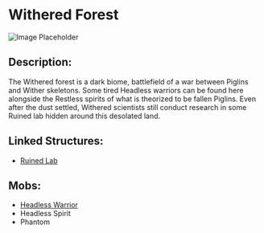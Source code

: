 # Withered Forest

![Image Placeholder](https://static.miraheze.org/stardustlabswiki/4/4f/Withered\_Forest.png)

## Description:

The Withered forest is a dark biome, battlefield of a war between Piglins and Wither skeletons. Some tired Headless warriors can be found here alongside the Restless spirits of what is theorized to be fallen Piglins. Even after the dust settled, Withered scientists still conduct research in some Ruined lab hidden around this desolated land.

## Linked Structures:

* [Ruined Lab](../nether-structures/ruinedlab.md)

## Mobs:

* [Headless Warrior](../nether-mobs/headlesswarrior.md)
* Headless Spirit
* Phantom
